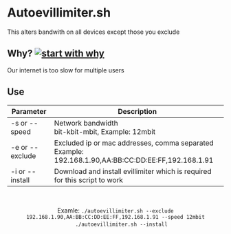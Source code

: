 # Autoevillimiter.sh
This alters bandwith on all devices except those you exclude

## Why? [![start with why](https://img.shields.io/badge/start%20with-why%3F-brightgreen.svg?style=flat)](http://www.ted.com/talks/simon_sinek_how_great_leaders_inspire_action) <br>
Our internet is too slow for multiple users

## Use
| Parameter | Description |
| --- | --- |
| -s or --speed | Network bandwidth<br> <integer>bit-kbit-mbit, Example: 12mbit |
| -e or --exclude | Excluded ip or mac addresses, comma separated<br> Example: 192.168.1.90,AA:BB:CC:DD:EE:FF,192.168.1.91 |
| -i or --install | Download and install evillimiter which is required for this script to work |

<br>

<p align='center'>
  Examle: <code>./autoevillimiter.sh --exclude 192.168.1.90,AA:BB:CC:DD:EE:FF,192.168.1.91 --speed 12mbit</code><br>
  &nbsp;&nbsp;&nbsp;&nbsp;&nbsp;&nbsp;&nbsp;<code>./autoevillimiter.sh --install</code>
</p>
